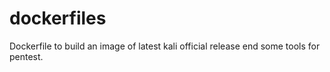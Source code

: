 # dockerfiles

Dockerfile to build an image of latest kali official release end some tools for pentest.
